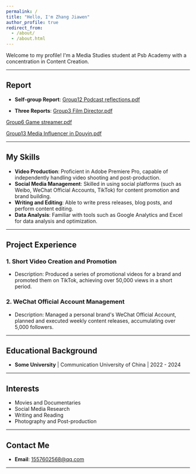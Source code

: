 ```yaml
---
permalink: /
title: "Hello, I'm Zhang Jiawen"
author_profile: true
redirect_from: 
  - /about/
  - /about.html
---
```




Welcome to my profile! I'm a Media Studies student at Psb Academy with a concentration in Content Creation.

---
## Report
- **Self-group Report**: 
[Group12 Podcast reflections.pdf](/Rhea.github.io/assets/Group12-Podcast-reflections.pdf)


- **Three Reports**: 
[Group3 Film Director.pdf](/Rhea.github.io/assets/group/Group3-Film-Director.pdf)

[Group6 Game streamer.pdf](/Rhea.github.io/assets/group/Group6-Game-streamer.pdf)

[Group13 Media Influencer in Douyin.pdf](/Rhea.github.io/assets/group/Group13-Media-Influencer-in-Douyin.pdf)




---
## My Skills

- **Video Production**: Proficient in Adobe Premiere Pro, capable of independently handling video shooting and post-production.
- **Social Media Management**: Skilled in using social platforms (such as Weibo, WeChat Official Accounts, TikTok) for content promotion and brand building.
- **Writing and Editing**: Able to write press releases, blog posts, and perform content editing.
- **Data Analysis**: Familiar with tools such as Google Analytics and Excel for data analysis and optimization.

---

## Project Experience

### 1. **Short Video Creation and Promotion**
- Description: Produced a series of promotional videos for a brand and promoted them on TikTok, achieving over 50,000 views in a short period.

### 2. **WeChat Official Account Management**
- Description: Managed a personal brand's WeChat Official Account, planned and executed weekly content releases, accumulating over 5,000 followers.

---

## Educational Background

- **Some University** | Communication University of China | 2022 - 2024

---

## Interests

- Movies and Documentaries
- Social Media Research
- Writing and Reading
-   Photography and Post-production

---

## Contact Me

- **Email**: [1557602568@qq.com](mailto:example@example.com)

---
